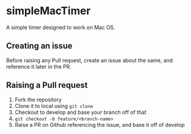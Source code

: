 # simpleMacTimer

A simple timer designed to work on Mac OS.

## Creating an issue

Before raising any Pull request, create an issue about the same, and reference it later in the PR.

## Raising a Pull request

1. Fork the repository
2. Clone it to local using `git clone`
3. Checkout to develop and base your branch off of that
4. `git checkout -b feature/<branch-name>`
5. Raise a PR on Github referencing the issue, and base it off of develop
